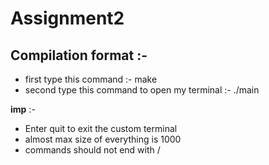 # **Assignment2**

## **Compilation format :-**
* first type this command :- make 
* second type this command to open my terminal :- ./main

**imp** :- 
* Enter quit to exit the custom terminal
* almost max size of everything is 1000
* commands should not end with /

